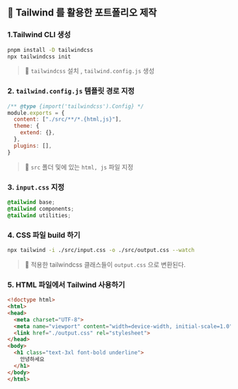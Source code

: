 ## 📌 Tailwind 를 활용한 포트폴리오 제작

### 1.Tailwind CLI 생성

```bash
pnpm install -D tailwindcss
npx tailwindcss init 
```

> 📒 `tailwindcss` 설치 , `tailwind.config.js` 생성 

### 2. `tailwind.config.js` 템플릿 경로 지정

```js
/** @type {import('tailwindcss').Config} */
module.exports = {
  content: ["./src/**/*.{html,js}"],
  theme: {
    extend: {},
  },
  plugins: [],
}
```

> 📒 `src` 폴더 및에 있는 `html, js` 파일 지정 

### 3. `input.css` 지정

```css
@tailwind base;
@tailwind components;
@tailwind utilities;
```

### 4. CSS 파일 build 하기 

```bash
npx tailwind -i ./src/input.css -o ./src/output.css --watch
```

> 📒 적용한 tailwindcss 클래스들이 `output.css` 으로 변환된다. 

### 5. HTML 파일에서 Tailwind 사용하기 

```html 
<!doctype html>
<html>
<head>
  <meta charset="UTF-8">
  <meta name="viewport" content="width=device-width, initial-scale=1.0">
  <link href="./output.css" rel="stylesheet">
</head>
<body>
  <h1 class="text-3xl font-bold underline">
    안녕하세요
  </h1>
</body>
</html>
```
